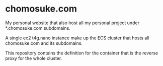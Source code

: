 # chomosuke.com
My personal website that also host all my personal project under *.chomosuke.com subdomains.

A single ec2 t4g.nano instance make up the ECS cluster that hosts all chomosuke.com and its subdomains.

This repository contains the definition for the container that is the reverse proxy for the whole cluster.

